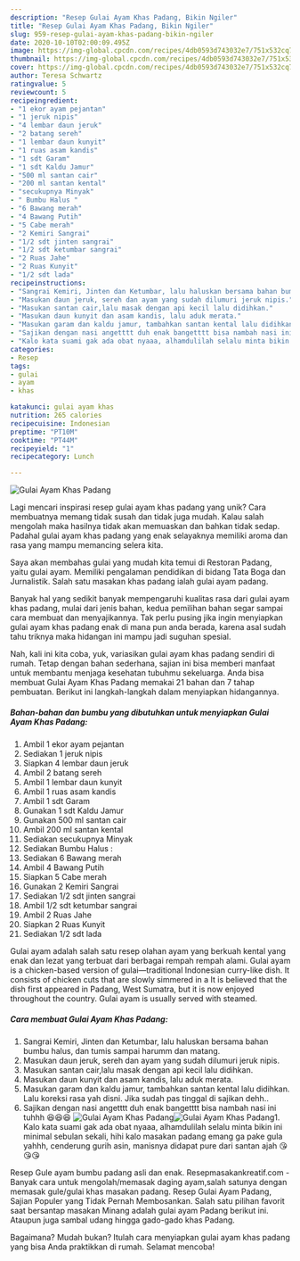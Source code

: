 ```yaml
---
description: "Resep Gulai Ayam Khas Padang, Bikin Ngiler"
title: "Resep Gulai Ayam Khas Padang, Bikin Ngiler"
slug: 959-resep-gulai-ayam-khas-padang-bikin-ngiler
date: 2020-10-10T02:00:09.495Z
image: https://img-global.cpcdn.com/recipes/4db0593d743032e7/751x532cq70/gulai-ayam-khas-padang-foto-resep-utama.jpg
thumbnail: https://img-global.cpcdn.com/recipes/4db0593d743032e7/751x532cq70/gulai-ayam-khas-padang-foto-resep-utama.jpg
cover: https://img-global.cpcdn.com/recipes/4db0593d743032e7/751x532cq70/gulai-ayam-khas-padang-foto-resep-utama.jpg
author: Teresa Schwartz
ratingvalue: 5
reviewcount: 5
recipeingredient:
- "1 ekor ayam pejantan"
- "1 jeruk nipis"
- "4 lembar daun jeruk"
- "2 batang sereh"
- "1 lembar daun kunyit"
- "1 ruas asam kandis"
- "1 sdt Garam"
- "1 sdt Kaldu Jamur"
- "500 ml santan cair"
- "200 ml santan kental"
- "secukupnya Minyak"
- " Bumbu Halus "
- "6 Bawang merah"
- "4 Bawang Putih"
- "5 Cabe merah"
- "2 Kemiri Sangrai"
- "1/2 sdt jinten sangrai"
- "1/2 sdt ketumbar sangrai"
- "2 Ruas Jahe"
- "2 Ruas Kunyit"
- "1/2 sdt lada"
recipeinstructions:
- "Sangrai Kemiri, Jinten dan Ketumbar, lalu haluskan bersama bahan bumbu halus, dan tumis sampai harumm dan matang."
- "Masukan daun jeruk, sereh dan ayam yang sudah dilumuri jeruk nipis."
- "Masukan santan cair,lalu masak dengan api kecil lalu didihkan."
- "Masukan daun kunyit dan asam kandis, lalu aduk merata."
- "Masukan garam dan kaldu jamur, tambahkan santan kental lalu didihkan. Lalu koreksi rasa yah disni. Jika sudah pas tinggal di sajikan dehh.."
- "Sajikan dengan nasi angetttt duh enak bangetttt bisa nambah nasi ini tuhhh 😆😆😆"
- "Kalo kata suami gak ada obat nyaaa, alhamdulilah selalu minta bikin ini minimal sebulan sekali, hihi kalo masakan padang emang ga pake gula yahhh, cenderung gurih asin, manisnya didapat pure dari santan ajah 😘😘😘"
categories:
- Resep
tags:
- gulai
- ayam
- khas

katakunci: gulai ayam khas 
nutrition: 265 calories
recipecuisine: Indonesian
preptime: "PT10M"
cooktime: "PT44M"
recipeyield: "1"
recipecategory: Lunch

---
```



![Gulai Ayam Khas Padang](https://img-global.cpcdn.com/recipes/4db0593d743032e7/751x532cq70/gulai-ayam-khas-padang-foto-resep-utama.jpg)

Lagi mencari inspirasi resep gulai ayam khas padang yang unik? Cara membuatnya memang tidak susah dan tidak juga mudah. Kalau salah mengolah maka hasilnya tidak akan memuaskan dan bahkan tidak sedap. Padahal gulai ayam khas padang yang enak selayaknya memiliki aroma dan rasa yang mampu memancing selera kita.

Saya akan membahas gulai yang mudah kita temui di Restoran Padang, yaitu gulai ayam. Memiliki pengalaman pendidikan di bidang Tata Boga dan Jurnalistik. Salah satu masakan khas padang ialah gulai ayam padang.

Banyak hal yang sedikit banyak mempengaruhi kualitas rasa dari gulai ayam khas padang, mulai dari jenis bahan, kedua pemilihan bahan segar sampai cara membuat dan menyajikannya. Tak perlu pusing jika ingin menyiapkan gulai ayam khas padang enak di mana pun anda berada, karena asal sudah tahu triknya maka hidangan ini mampu jadi suguhan spesial.


Nah, kali ini kita coba, yuk, variasikan gulai ayam khas padang sendiri di rumah. Tetap dengan bahan sederhana, sajian ini bisa memberi manfaat untuk membantu menjaga kesehatan tubuhmu sekeluarga. Anda bisa membuat Gulai Ayam Khas Padang memakai 21 bahan dan 7 tahap pembuatan. Berikut ini langkah-langkah dalam menyiapkan hidangannya.

<!--inarticleads1-->

##### Bahan-bahan dan bumbu yang dibutuhkan untuk menyiapkan Gulai Ayam Khas Padang:

1. Ambil 1 ekor ayam pejantan
1. Sediakan 1 jeruk nipis
1. Siapkan 4 lembar daun jeruk
1. Ambil 2 batang sereh
1. Ambil 1 lembar daun kunyit
1. Ambil 1 ruas asam kandis
1. Ambil 1 sdt Garam
1. Gunakan 1 sdt Kaldu Jamur
1. Gunakan 500 ml santan cair
1. Ambil 200 ml santan kental
1. Sediakan secukupnya Minyak
1. Sediakan  Bumbu Halus :
1. Sediakan 6 Bawang merah
1. Ambil 4 Bawang Putih
1. Siapkan 5 Cabe merah
1. Gunakan 2 Kemiri Sangrai
1. Sediakan 1/2 sdt jinten sangrai
1. Ambil 1/2 sdt ketumbar sangrai
1. Ambil 2 Ruas Jahe
1. Siapkan 2 Ruas Kunyit
1. Sediakan 1/2 sdt lada


Gulai ayam adalah salah satu resep olahan ayam yang berkuah kental yang enak dan lezat yang terbuat dari berbagai rempah rempah alami. Gulai ayam is a chicken-based version of gulai—traditional Indonesian curry-like dish. It consists of chicken cuts that are slowly simmered in a It is believed that the dish first appeared in Padang, West Sumatra, but it is now enjoyed throughout the country. Gulai ayam is usually served with steamed. 

<!--inarticleads2-->

##### Cara membuat Gulai Ayam Khas Padang:

1. Sangrai Kemiri, Jinten dan Ketumbar, lalu haluskan bersama bahan bumbu halus, dan tumis sampai harumm dan matang.
1. Masukan daun jeruk, sereh dan ayam yang sudah dilumuri jeruk nipis.
1. Masukan santan cair,lalu masak dengan api kecil lalu didihkan.
1. Masukan daun kunyit dan asam kandis, lalu aduk merata.
1. Masukan garam dan kaldu jamur, tambahkan santan kental lalu didihkan. Lalu koreksi rasa yah disni. Jika sudah pas tinggal di sajikan dehh..
1. Sajikan dengan nasi angetttt duh enak bangetttt bisa nambah nasi ini tuhhh 😆😆😆
<img src="//assets-global.cpcdn.com/assets/icons/button_play-2c75c40dde080a61004c1f40b05d8f140eaff45d7e9e6481dc71c63d2e7c4909.png" alt="Gulai Ayam Khas Padang"><img src="//assets-global.cpcdn.com/assets/icons/button_play-2c75c40dde080a61004c1f40b05d8f140eaff45d7e9e6481dc71c63d2e7c4909.png" alt="Gulai Ayam Khas Padang">1. Kalo kata suami gak ada obat nyaaa, alhamdulilah selalu minta bikin ini minimal sebulan sekali, hihi kalo masakan padang emang ga pake gula yahhh, cenderung gurih asin, manisnya didapat pure dari santan ajah 😘😘😘


Resep Gule ayam bumbu padang asli dan enak. Resepmasakankreatif.com - Banyak cara untuk mengolah/memasak daging ayam,salah satunya dengan memasak gule/gulai khas masakan padang. Resep Gulai Ayam Padang, Sajian Populer yang Tidak Pernah Membosankan. Salah satu pilihan favorit saat bersantap masakan Minang adalah gulai ayam Padang berikut ini. Ataupun juga sambal udang hingga gado-gado khas Padang. 

Bagaimana? Mudah bukan? Itulah cara menyiapkan gulai ayam khas padang yang bisa Anda praktikkan di rumah. Selamat mencoba!
